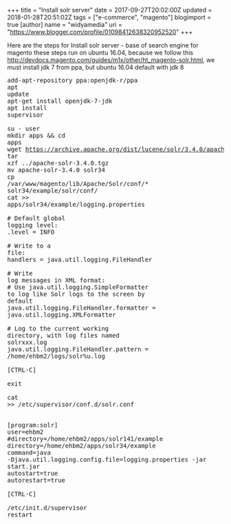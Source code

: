 +++
title = "Install solr server"
date = 2017-09-27T20:02:00Z
updated = 2018-01-28T20:51:02Z
tags = ["e-commerce", "magento"]
blogimport = true 
[author]
	name = "widyamedia"
	uri = "https://www.blogger.com/profile/01098412638320952520"
+++

Here are the steps for Install solr server - base of search engine for magento  these steps run on ubuntu 16.04, because we follow this http://devdocs.magento.com/guides/m1x/other/ht_magento-solr.html, we must install jdk 7 from ppa, but ubuntu 16.04 default with jdk 8  <br><pre>add-apt-repository ppa:openjdk-r/ppa<br />apt update<br />apt-get install openjdk-7-jdk<br />apt install supervisor<br /><br />su - user<br />mkdir apps &amp;&amp; cd apps<br />wget https://archive.apache.org/dist/lucene/solr/3.4.0/apache-solr-3.4.0.tgz<br />tar xzf ../apache-solr-3.4.0.tgz<br />mv apache-solr-3.4.0 solr34<br />cp /var/www/magento/lib/Apache/Solr/conf/* solr34/example/solr/conf/<br />cat &gt;&gt; apps/solr34/example/logging.properties <br /><br /># Default global logging level:<br />.level = INFO<br /><br /># Write to a file:<br />handlers = java.util.logging.FileHandler<br /><br /># Write log messages in XML format:<br /># Use java.util.logging.SimpleFormatter to log like Solr logs to the screen by default<br />java.util.logging.FileHandler.formatter = java.util.logging.XMLFormatter<br /><br /># Log to the current working directory, with log files named solrxxx.log<br />java.util.logging.FileHandler.pattern = /home/ehbm2/logs/solr%u.log<br /><br />[CTRL-C]<br /><br />exit<br /><br />cat &gt;&gt; /etc/supervisor/conf.d/solr.conf <br /><br />[program:solr]<br />user=ehbm2<br />#directory=/home/ehbm2/apps/solr141/example<br />directory=/home/ehbm2/apps/solr34/example<br />command=java -Djava.util.logging.config.file=logging.properties -jar start.jar<br />autostart=true<br />autorestart=true<br /><br />[CTRL-C]<br /><br />/etc/init.d/supervisor restart<br /><br /></pre>
